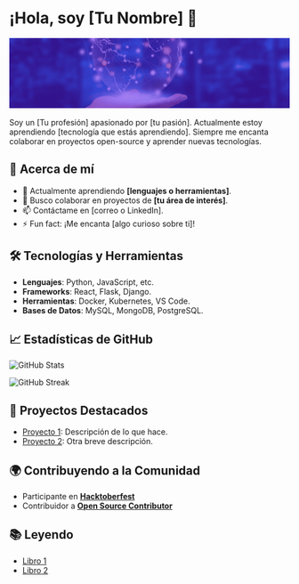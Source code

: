 # ¡Hola, soy [Tu Nombre] 👋

![Cabecera](https://github.com/kair069/kair069/blob/main/Banner%20de%20LinkedIn%20Cabecera%20Empresa%20Tecnologia%20Corporativo%20Moderno.gif)

Soy un [Tu profesión] apasionado por [tu pasión]. Actualmente estoy aprendiendo [tecnología que estás aprendiendo]. Siempre me encanta colaborar en proyectos open-source y aprender nuevas tecnologías.

## 🚀 Acerca de mí
- 🌱 Actualmente aprendiendo **[lenguajes o herramientas]**.
- 👯 Busco colaborar en proyectos de **[tu área de interés]**.
- 📫 Contáctame en [correo o LinkedIn].
- ⚡ Fun fact: ¡Me encanta [algo curioso sobre ti]!

## 🛠️ Tecnologías y Herramientas

- **Lenguajes**: Python, JavaScript, etc.
- **Frameworks**: React, Flask, Django.
- **Herramientas**: Docker, Kubernetes, VS Code.
- **Bases de Datos**: MySQL, MongoDB, PostgreSQL.

## 📈 Estadísticas de GitHub


![GitHub Stats](https://github-readme-stats.vercel.app/api?username=kair069&show_icons=true&hide_title=true&count_private=true&theme=radical)

![GitHub Streak](https://github-readme-streak-stats.herokuapp.com/?user=kair069&theme=radical)

## 🎯 Proyectos Destacados

- [Proyecto 1](https://github.com/tu-usuario/proyecto-1): Descripción de lo que hace.
- [Proyecto 2](https://github.com/tu-usuario/proyecto-2): Otra breve descripción.

## 🌍 Contribuyendo a la Comunidad

- Participante en **[Hacktoberfest](https://link)**
- Contribuidor a **[Open Source Contributor](https://link)**

## 📚 Leyendo

- [Libro 1](https://link)
- [Libro 2](https://link)
